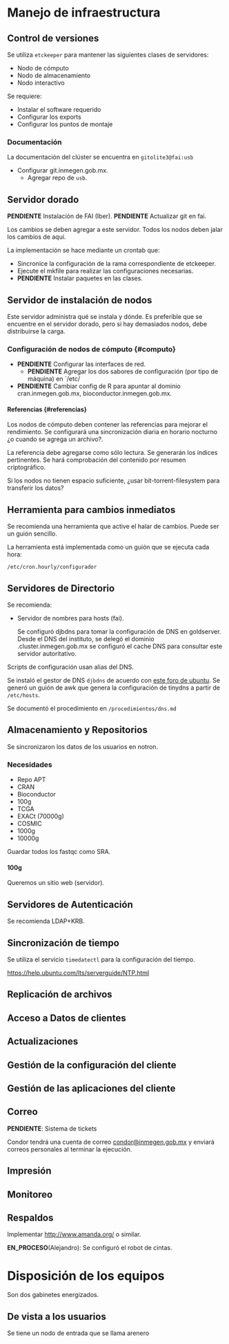 # Manejo de infraestructura

## Control de versiones

Se utiliza `etckeeper` para mantener las siguientes clases de servidores:

- Nodo de cómputo
- Nodo de almacenamiento
- Nodo interactivo

Se requiere:

- Instalar el software requerido
- Configurar los exports
- Configurar los puntos de montaje

### Documentación

La documentación del clúster se encuentra en `gitolite3@fai:usb`

- Configurar git.inmegen.gob.mx.
    - Agregar repo de `usb`.

## Servidor dorado

**PENDIENTE** Instalación de FAI (Iber).
**PENDIENTE** Actualizar git en fai.

Los cambios se deben agregar a este servidor.
Todos los nodos deben jalar los cambios de aquí.

La implementación se hace mediante un crontab que:

- Sincronice la configuración de la rama correspondiente de etckeeper.
- Ejecute el mkfile para realizar las configuraciones necesarias.
- **PENDIENTE** Instalar paquetes en las clases.

## Servidor de instalación de nodos

Este servidor administra qué se instala y dónde.
Es preferible que se encuentre en el servidor dorado,
pero si hay demasiados nodos, debe distribuirse la carga.

### Configuración de nodos de cómputo {#computo}

- **PENDIENTE** Configurar las interfaces de red.
    - **PENDIENTE** Agregar los dos sabores de configuración (por tipo de máquina)
        en `/etc/
- **PENDIENTE** Cambiar config de R para apuntar al dominio cran.inmegen.gob.mx, bioconductor.inmegen.gob.mx.

#### Referencias {#referencias}

Los nodos de cómputo deben contener las referencias para mejorar el rendimiento.
Se configurará una sincronización diaria en horario nocturno ¿o cuando se agrega un archivo?.

La referencia debe agregarse como sólo lectura.
Se generarán los índices pertinentes.
Se hará comprobación del contenido por resumen criptográfico.

Si los nodos no tienen espacio suficiente,
¿usar bit-torrent-filesystem para transferir los datos?

## Herramienta para cambios inmediatos

Se recomienda una herramienta que active el halar de cambios.
Puede ser un guión sencillo.

La herramienta está implementada como un guión que se ejecuta cada hora:

```
/etc/cron.hourly/configurador
```

## Servidores de Directorio

Se recomienda:

- Servidor de nombres para hosts (fai).

    Se configuró djbdns para tomar la configuración de DNS en goldserver.
    Desde el DNS del instituto, se delegó el dominio .cluster.inmegen.gob.mx
    se configuró el cache DNS para consultar este servidor autoritativo.

Scripts de configuración usan alias del DNS.

Se instaló el gestor de DNS `djbdns` de acuerdo con [este foro de ubuntu][dns].
Se generó un guión de awk que genera la configuración de tinydns
a partir de `/etc/hosts`.

Se documentó el procedimiento en `/procedimientos/dns.md`

[dns]: https://ubuntuforums.org/showthread.php?t=1630044

## Almacenamiento y Repositorios

Se sincronizaron los datos de los usuarios en notron.

### Necesidades

- Repo APT
- CRAN
- Bioconductor
- 100g
- TCGA
- EXACt (70000g)
- COSMIC
- 1000g
- 10000g

Guardar todos los fastqc como SRA.

#### 100g

Queremos un sitio web (servidor).

## Servidores de Autenticación

Se recomienda LDAP+KRB.

## Sincronización de tiempo

Se utiliza el servicio `timedatectl` para la configuración del tiempo.

https://help.ubuntu.com/lts/serverguide/NTP.html

## Replicación de archivos

## Acceso a Datos de clientes

## Actualizaciones

## Gestión de la configuración del cliente

## Gestión de las aplicaciones del cliente

## Correo

**PENDIENTE**: Sistema de tickets

Condor tendrá una cuenta de correo <condor@inmegen.gob.mx> y
enviará correos personales al terminar la ejecución.

## Impresión

## Monitoreo

## Respaldos

Implementar http://www.amanda.org/ o similar.

**EN_PROCESO**(Alejandro): Se configuró el robot de cintas.

# Disposición de los equipos

Son dos gabinetes energizados.

## De vista a los usuarios

Se tiene un nodo de entrada que se llama arenero

